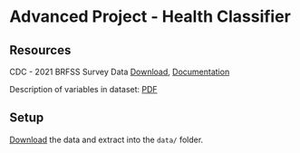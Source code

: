# Advanced Project - Health Classifier

## Resources

CDC - 2021 BRFSS Survey Data [Download](https://www.cdc.gov/brfss/annual_data/2021/files/LLCP2021ASC.zip), [Documentation](https://www.cdc.gov/brfss/annual_data/annual_2021.html)

Description of variables in dataset: [PDF](https://www.cdc.gov/brfss/annual_data/2021/pdf/codebook21_llcp-v2-508.pdf)

## Setup

[Download](https://www.cdc.gov/brfss/annual_data/2021/files/LLCP2021ASC.zip) the data and extract into the ``data/`` folder.
